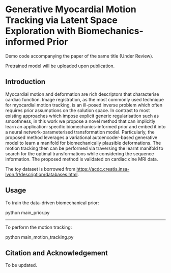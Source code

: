 # Generative Myocardial Motion Tracking via Latent Space Exploration with Biomechanics-informed Prior

Demo code accompanying the paper of the same title (Under Review).

Pretrained model will be uploaded upon publication.

## Introduction

Myocardial motion and deformation are rich descriptors that characterise cardiac function. Image registration, as the most commonly used technique for myocardial motion tracking, is an ill-posed inverse problem which often requires prior assumptions on the solution space. In contrast to most existing approaches which impose explicit generic regularisation such as smoothness, in this work we propose a novel method that can implicitly learn an application-specific biomechanics-informed prior and embed it into a neural network-parameterised transformation model. Particularly, the proposed method leverages a variational autoencoder-based generative model to learn a manifold for biomechanically plausible deformations. The motion tracking then can be performed via traversing the learnt manifold to search for the optimal transformations while considering the sequence information. The proposed method is validated on cardiac cine MRI data.

The toy dataset is borrowed from <https://acdc.creatis.insa-lyon.fr/description/databases.html>.

## Usage

To train the data-driven biomechanical prior:

  python main_prior.py

----

To perform the motion tracking:

  python main_motion_tracking.py

## Citation and Acknowledgement

To be updated.
